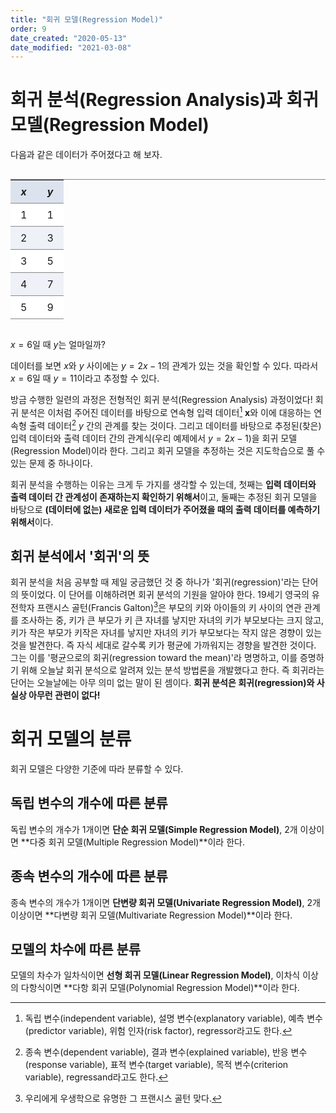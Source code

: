 ```yaml
---
title: "회귀 모델(Regression Model)"
order: 9
date_created: "2020-05-13"
date_modified: "2021-03-08"
---
```


# 회귀 분석(Regression Analysis)과 회귀 모델(Regression Model)

다음과 같은 데이터가 주어졌다고 해 보자.

<div class="table-wrapper" markdown="block">

|  $x$  |  $y$  |
| :---: | :---: |
|   1   |   1   |
|   2   |   3   |
|   3   |   5   |
|   4   |   7   |
|   5   |   9   |

</div>

$x = 6$일 때 $y$는 얼마일까?

데이터를 보면 $x$와 $y$ 사이에는 $y = 2x - 1$의 관계가 있는 것을 확인할 수 있다. 따라서 $x=6$일 때 $y=11$이라고 추정할 수 있다.

방금 수행한 일련의 과정은 전형적인 회귀 분석(Regression Analysis) 과정이었다! 회귀 분석은 이처럼 주어진 데이터를 바탕으로 연속형 입력 데이터[^1] $\boldsymbol{x}$와 이에 대응하는 연속형 출력 데이터[^2] $y$ 간의 관계를 찾는 것이다. 그리고 데이터를 바탕으로 추정된(찾은) 입력 데이터와 출력 데이터 간의 관계식(우리 예제에서 $y = 2x - 1$)을 회귀 모델(Regression Model)이라 한다. 그리고 회귀 모델을 추정하는 것은 지도학습으로 풀 수 있는 문제 중 하나이다.

[^1]: 독립 변수(independent variable), 설명 변수(explanatory variable), 예측 변수(predictor variable), 위험 인자(risk factor), regressor라고도 한다.
[^2]: 종속 변수(dependent variable), 결과 변수(explained variable), 반응 변수(response variable), 표적 변수(target variable), 목적 변수(criterion variable), regressand라고도 한다.

회귀 분석을 수행하는 이유는 크게 두 가지를 생각할 수 있는데, 첫째는 **입력 데이터와 출력 데이터 간 관계성이 존재하는지 확인하기 위해서**이고, 둘째는 추정된 회귀 모델을 바탕으로 **(데이터에 없는) 새로운 입력 데이터가 주어졌을 때의 출력 데이터를 예측하기 위해서**이다.

## 회귀 분석에서 '회귀'의 뜻

회귀 분석을 처음 공부할 때 제일 궁금했던 것 중 하나가 '회귀(regression)'라는 단어의 뜻이었다. 이 단어를 이해하려면 회귀 분석의 기원을 알아야 한다. 19세기 영국의 유전학자 프랜시스 골턴(Francis Galton)[^3]은 부모의 키와 아이들의 키 사이의 연관 관계를 조사하는 중, 키가 큰 부모가 키 큰 자녀를 낳지만 자녀의 키가 부모보다는 크지 않고, 키가 작은 부모가 키작은 자녀를 낳지만 자녀의 키가 부모보다는 작지 않은 경향이 있는 것을 발견한다. 즉 자식 세대로 갈수록 키가 평균에 가까워지는 경향을 발견한 것이다. 그는 이를 '평균으로의 회귀(regression toward the mean)'라 명명하고, 이를 증명하기 위해 오늘날 회귀 분석으로 알려져 있는 분석 방법론을 개발했다고 한다. 즉 회귀라는 단어는 오늘날에는 아무 의미 없는 말이 된 셈이다. **회귀 분석은 회귀(regression)와 사실상 아무런 관련이 없다!**

[^3]: 우리에게 우생학으로 유명한 그 프랜시스 골턴 맞다.

# 회귀 모델의 분류

회귀 모델은 다양한 기준에 따라 분류할 수 있다.

## 독립 변수의 개수에 따른 분류

독립 변수의 개수가 1개이면 **단순 회귀 모델(Simple Regression Model)**, 2개 이상이면 **다중 회귀 모델(Multiple Regression Model)**이라 한다.

## 종속 변수의 개수에 따른 분류

종속 변수의 개수가 1개이면 **단변량 회귀 모델(Univariate Regression Model)**, 2개 이상이면 **다변량 회귀 모델(Multivariate Regression Model)**이라 한다.

## 모델의 차수에 따른 분류

모델의 차수가 일차식이면 **선형 회귀 모델(Linear Regression Model)**, 이차식 이상의 다항식이면 **다항 회귀 모델(Polynomial Regression Model)**이라 한다.

<style>
.table-wrapper {
    overflow-x: auto;
    overflow-y: auto;
    max-height: 30em;
}

.table-wrapper.no-max-height {
    max-height: none;
}

.table-wrapper table {
    border-collapse: separate;
    border-spacing: 0;
    border-top: 1px solid #888888;
    overflow-x: auto;
    margin-left: auto;
    margin-right: auto;
}

.table-wrapper table th {
    background-color: #dde3ee;
}

.table-wrapper table th,
.table-wrapper table td {
    padding-top: 0.5em;
    padding-bottom: 0.5em;
    padding-left: 1em;
    padding-right: 1em;

    border-bottom: 1px solid #888888;
}

.table-wrapper table > tbody tr:nth-child(even) td {
    background-color: #eef1f7;
}

.table-wrapper table > tbody tr:nth-child(odd) td {
    background-color: #ffffff;
}
</style>